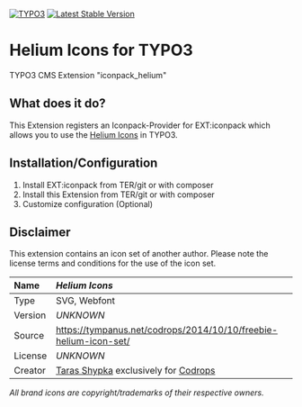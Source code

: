 [![TYPO3](https://img.shields.io/badge/TYPO3-iconpack-%23f49700?style=for-the-badge)](https://extensions.typo3.org/extension/iconpack/)
[![Latest Stable Version](https://img.shields.io/packagist/v/quellenform/t3x-iconpack-helium?style=for-the-badge)](https://packagist.org/packages/quellenform/t3x-iconpack-helium)

# Helium Icons for TYPO3

TYPO3 CMS Extension "iconpack_helium"


## What does it do?

This Extension registers an Iconpack-Provider for EXT:iconpack which allows you to use the [Helium Icons](https://tympanus.net/codrops/2014/10/10/freebie-helium-icon-set/) in TYPO3.


## Installation/Configuration

1. Install EXT:iconpack from TER/git or with composer
2. Install this Extension from TER/git or with composer
3. Customize configuration (Optional)


## Disclaimer

This extension contains an icon set of another author. Please note the license terms and conditions for the use of the icon set.

| Name    | *Helium Icons*                                                                                  |
| :------ | :---------------------------------------------------------------------------------------------- |
| Type    | SVG, Webfont                                                                                    |
| Version | *UNKNOWN*                                                                                       |
| Source  | https://tympanus.net/codrops/2014/10/10/freebie-helium-icon-set/                                |
| License | *UNKNOWN*                                                                                       |
| Creator | [Taras Shypka](https://dribbble.com/bugsster) exclusively for [Codrops](http://www.codrops.com) |

*All brand icons are copyright/trademarks of their respective owners.*
